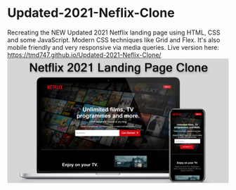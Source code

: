 # Updated-2021-Neflix-Clone
Recreating the NEW Updated 2021 Netflix landing page using HTML, CSS and some JavaScript. Modern CSS techniques like Grid and Flex. It's also mobile friendly and very responsive via media queries. Live version here: https://tmd747.github.io/Updated-2021-Neflix-Clone/
![Screenshot](Netflix_Clone_720.jpg)
